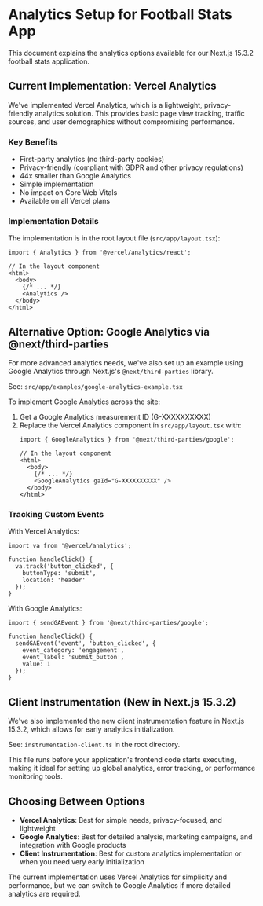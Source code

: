 # Analytics Setup for Football Stats App

This document explains the analytics options available for our Next.js 15.3.2 football stats application.

## Current Implementation: Vercel Analytics

We've implemented Vercel Analytics, which is a lightweight, privacy-friendly analytics solution. This provides basic page view tracking, traffic sources, and user demographics without compromising performance.

### Key Benefits
- First-party analytics (no third-party cookies)
- Privacy-friendly (compliant with GDPR and other privacy regulations)
- 44x smaller than Google Analytics
- Simple implementation
- No impact on Core Web Vitals
- Available on all Vercel plans

### Implementation Details
The implementation is in the root layout file (`src/app/layout.tsx`):

```tsx
import { Analytics } from '@vercel/analytics/react';

// In the layout component
<html>
  <body>
    {/* ... */}
    <Analytics />
  </body>
</html>
```

## Alternative Option: Google Analytics via @next/third-parties

For more advanced analytics needs, we've also set up an example using Google Analytics through Next.js's `@next/third-parties` library.

See: `src/app/examples/google-analytics-example.tsx`

To implement Google Analytics across the site:
1. Get a Google Analytics measurement ID (G-XXXXXXXXXX)
2. Replace the Vercel Analytics component in `src/app/layout.tsx` with:
   ```tsx
   import { GoogleAnalytics } from '@next/third-parties/google';
   
   // In the layout component
   <html>
     <body>
       {/* ... */}
       <GoogleAnalytics gaId="G-XXXXXXXXXX" />
     </body>
   </html>
   ```

### Tracking Custom Events

With Vercel Analytics:
```tsx
import va from '@vercel/analytics';

function handleClick() {
  va.track('button_clicked', { 
    buttonType: 'submit',
    location: 'header'
  });
}
```

With Google Analytics:
```tsx
import { sendGAEvent } from '@next/third-parties/google';

function handleClick() {
  sendGAEvent('event', 'button_clicked', {
    event_category: 'engagement',
    event_label: 'submit_button',
    value: 1
  });
}
```

## Client Instrumentation (New in Next.js 15.3.2)

We've also implemented the new client instrumentation feature in Next.js 15.3.2, which allows for early analytics initialization.

See: `instrumentation-client.ts` in the root directory.

This file runs before your application's frontend code starts executing, making it ideal for setting up global analytics, error tracking, or performance monitoring tools.

## Choosing Between Options

- **Vercel Analytics**: Best for simple needs, privacy-focused, and lightweight
- **Google Analytics**: Best for detailed analysis, marketing campaigns, and integration with Google products
- **Client Instrumentation**: Best for custom analytics implementation or when you need very early initialization

The current implementation uses Vercel Analytics for simplicity and performance, but we can switch to Google Analytics if more detailed analytics are required. 